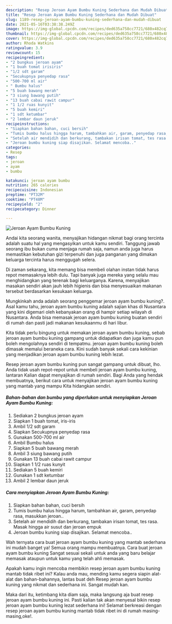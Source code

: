 ```yaml
---
description: "Resep Jeroan Ayam Bumbu Kuning Sederhana dan Mudah Dibuat"
title: "Resep Jeroan Ayam Bumbu Kuning Sederhana dan Mudah Dibuat"
slug: 1189-resep-jeroan-ayam-bumbu-kuning-sederhana-dan-mudah-dibuat
date: 2021-05-16T03:38:38.249Z
image: https://img-global.cpcdn.com/recipes/ded635a758cc7721/680x482cq70/jeroan-ayam-bumbu-kuning-foto-resep-utama.jpg
thumbnail: https://img-global.cpcdn.com/recipes/ded635a758cc7721/680x482cq70/jeroan-ayam-bumbu-kuning-foto-resep-utama.jpg
cover: https://img-global.cpcdn.com/recipes/ded635a758cc7721/680x482cq70/jeroan-ayam-bumbu-kuning-foto-resep-utama.jpg
author: Rhoda Watkins
ratingvalue: 3.9
reviewcount: 15
recipeingredient:
- "2 bungkus jeroan ayam"
- "1 buah tomat irisiris"
- "1/2 sdt garam"
- "Secukupnya penyedap rasa"
- "500-700 ml air"
- " Bumbu halus"
- "5 buah bawang merah"
- "3 siung bawang putih"
- "13 buah cabai rawit campur"
- "1 1/2 ruas kunyit"
- "5 buah kemiri"
- "1 sdt ketumbar"
- "2 lembar daun jeruk"
recipeinstructions:
- "Siapkan bahan bahan, cuci bersih"
- "Tumis bumbu halus hingga harum, tambahkan air, garam, penyedap rasa, masukkan jeroan.."
- "Setelah air mendidih dan berkurang, tambakan irisan tomat, tes rasa. Masak hingga air susut dan jeroan empuk"
- "Jeroan bumbu kuning siap disajikan. Selamat mencoba.."
categories:
- Resep
tags:
- jeroan
- ayam
- bumbu

katakunci: jeroan ayam bumbu 
nutrition: 265 calories
recipecuisine: Indonesian
preptime: "PT32M"
cooktime: "PT48M"
recipeyield: "2"
recipecategory: Dinner

---
```



![Jeroan Ayam Bumbu Kuning](https://img-global.cpcdn.com/recipes/ded635a758cc7721/680x482cq70/jeroan-ayam-bumbu-kuning-foto-resep-utama.jpg)

Andai kita seorang wanita, menyajikan hidangan nikmat bagi orang tercinta adalah suatu hal yang mengasyikan untuk kamu sendiri. Tanggung jawab seorang ibu bukan cuma menjaga rumah saja, namun anda juga harus memastikan kebutuhan gizi terpenuhi dan juga panganan yang dimakan keluarga tercinta harus menggugah selera.

Di zaman  sekarang, kita memang bisa membeli olahan instan tidak harus repot memasaknya lebih dulu. Tapi banyak juga mereka yang selalu mau menghidangkan yang terenak bagi keluarganya. Karena, menyajikan masakan sendiri akan jauh lebih higienis dan bisa menyesuaikan makanan tersebut berdasarkan kesukaan keluarga. 



Mungkinkah anda adalah seorang penggemar jeroan ayam bumbu kuning?. Asal kamu tahu, jeroan ayam bumbu kuning adalah sajian khas di Nusantara yang kini digemari oleh kebanyakan orang di hampir setiap wilayah di Nusantara. Anda bisa memasak jeroan ayam bumbu kuning buatan sendiri di rumah dan pasti jadi makanan kesukaanmu di hari libur.

Kita tidak perlu bingung untuk memakan jeroan ayam bumbu kuning, sebab jeroan ayam bumbu kuning gampang untuk didapatkan dan juga kamu pun boleh mengolahnya sendiri di tempatmu. jeroan ayam bumbu kuning boleh dimasak memalui beraneka cara. Kini sudah banyak sekali cara kekinian yang menjadikan jeroan ayam bumbu kuning lebih lezat.

Resep jeroan ayam bumbu kuning pun sangat gampang untuk dibuat, lho. Anda tidak usah repot-repot untuk membeli jeroan ayam bumbu kuning, lantaran Kalian dapat menyajikan di rumah sendiri. Bagi Anda yang hendak membuatnya, berikut cara untuk menyajikan jeroan ayam bumbu kuning yang mantab yang mampu Kita hidangkan sendiri.

<!--inarticleads1-->

##### Bahan-bahan dan bumbu yang diperlukan untuk menyiapkan Jeroan Ayam Bumbu Kuning:

1. Sediakan 2 bungkus jeroan ayam
1. Siapkan 1 buah tomat, iris-iris
1. Ambil 1/2 sdt garam
1. Siapkan Secukupnya penyedap rasa
1. Gunakan 500-700 ml air
1. Ambil  Bumbu halus
1. Siapkan 5 buah bawang merah
1. Ambil 3 siung bawang putih
1. Gunakan 13 buah cabai rawit campur
1. Siapkan 1 1/2 ruas kunyit
1. Sediakan 5 buah kemiri
1. Gunakan 1 sdt ketumbar
1. Ambil 2 lembar daun jeruk




<!--inarticleads2-->

##### Cara menyiapkan Jeroan Ayam Bumbu Kuning:

1. Siapkan bahan bahan, cuci bersih
1. Tumis bumbu halus hingga harum, tambahkan air, garam, penyedap rasa, masukkan jeroan..
1. Setelah air mendidih dan berkurang, tambakan irisan tomat, tes rasa. Masak hingga air susut dan jeroan empuk
1. Jeroan bumbu kuning siap disajikan. Selamat mencoba..




Wah ternyata cara buat jeroan ayam bumbu kuning yang mantab sederhana ini mudah banget ya! Semua orang mampu membuatnya. Cara buat jeroan ayam bumbu kuning Sangat sesuai sekali untuk anda yang baru belajar memasak ataupun untuk kamu yang telah ahli memasak.

Apakah kamu ingin mencoba membikin resep jeroan ayam bumbu kuning mantab tidak ribet ini? Kalau anda mau, mending kamu segera siapin alat-alat dan bahan-bahannya, lantas buat deh Resep jeroan ayam bumbu kuning yang nikmat dan sederhana ini. Sangat mudah kan. 

Maka dari itu, ketimbang kita diam saja, maka langsung aja buat resep jeroan ayam bumbu kuning ini. Pasti kalian tak akan menyesal bikin resep jeroan ayam bumbu kuning lezat sederhana ini! Selamat berkreasi dengan resep jeroan ayam bumbu kuning mantab tidak ribet ini di rumah masing-masing,oke!.

